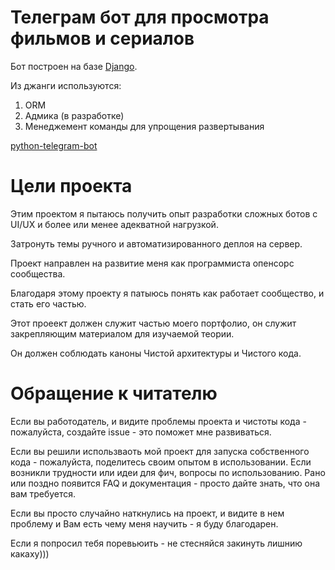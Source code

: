 # Телеграм бот для просмотра фильмов и сериалов

Бот построен на базе [Django](https://github.com/django/django).

Из джанги используются:
1. ORM
2. Адмика (в разработке)
3. Менеджемент команды для упрощения развертывания

[python-telegram-bot](https://github.com/python-telegram-bot/python-telegram-bot)

# Цели проекта
Этим проектом я пытаюсь получить опыт разработки сложных ботов с UI/UX 
и более или менее адекватной нагрузкой.

Затронуть темы ручного и автоматизированного деплоя на сервер.

Проект направлен на развитие меня как программиста опенсорс сообщества.

Благодаря этому проекту я патыюсь понять как работает сообщество, и стать его частью.

Этот проеект должен служит частью моего портфолио, он служит закрепляющим материалом для изучаемой теории.

Он должен соблюдать каноны Чистой архитектуры и Чистого кода.

# Обращение к читателю

Если вы работодатель, и видите проблемы проекта и чистоты кода - пожалуйста, 
создайте issue - это поможет мне развиваться.

Если вы решили использваоть мой проект для запуска собственного кода - пожалуйста, 
поделитесь своим опытом в использовании. Если возникли трудности или идеи для фич, вопросы по использованию.
Рано или поздно появится FAQ и документация - просто дайте знать, что она вам требуется.

Если вы просто случайно наткнулись на проект, и видите в нем проблему и Вам есть чему меня научить - я буду благодарен.

Если я попросил тебя поревьюить - не стесняйся закинуть лишнию какаху)))
